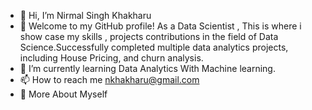 - 👋 Hi, I’m Nirmal Singh Khakharu
- 🌱 Welcome to my GitHub profile! As a Data Scientist , This is where i show case my skills , projects contributions in the field of Data Science.Successfully completed multiple data analytics projects, including House Pricing, and churn analysis.
- 💞️ I’m currently learning Data Analytics With Machine learning.
- 📫 How to reach me nkhakharu@gmail.com
- 📝 More About Myself 

<!---
Nirmal-2266/Nirmal-2266 is a ✨ special ✨ repository because its `README.md` (this file) appears on your GitHub profile.
You can click the Preview link to take a look at your changes.
--->
